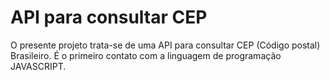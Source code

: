 # API para consultar CEP
O presente projeto trata-se de uma API para consultar CEP (Código postal) Brasileiro.
É o primeiro contato com a linguagem de programação JAVASCRIPT.
